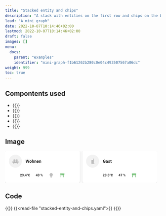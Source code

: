 ```yaml
---
title: "Stacked entity and chips"
description: "A stack with entities on the first row and chips on the bottom"
lead: "A mini graph"
date: 2022-10-07T10:14:46+02:00
lastmod: 2022-10-07T10:14:46+02:00
draft: false
images: []
menu:
  docs:
    parent: "examples"
    identifier: "mini-graph-f1b61262b280c0e04c493507567a06dc"
weight: 999
toc: true
---
```


## Compontents used

- {{<component-description name="stack-in-card">}}
- {{<component-description name="horizontal-stack">}}
- {{<component-description name="mushroom-chips-card">}}
- {{<component-description name="mushroom-template-card">}}
- {{<component-description name="lovelace-card-mod">}}

## Image

![foo](stacked-entity-and-chips-light.png "bar")

## Code

{{<highlight yaml>}}
{{<read-file "stacked-entity-and-chips.yaml">}}
{{</highlight>}}

